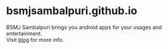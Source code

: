 # bsmjsambalpuri.github.io
BSMJ Sambalpuri brings you android apps for your usages and entertainment.<br/>
Visit <a href="https://www.bsmjsambalpuri.in/">blog</a> for more info.
